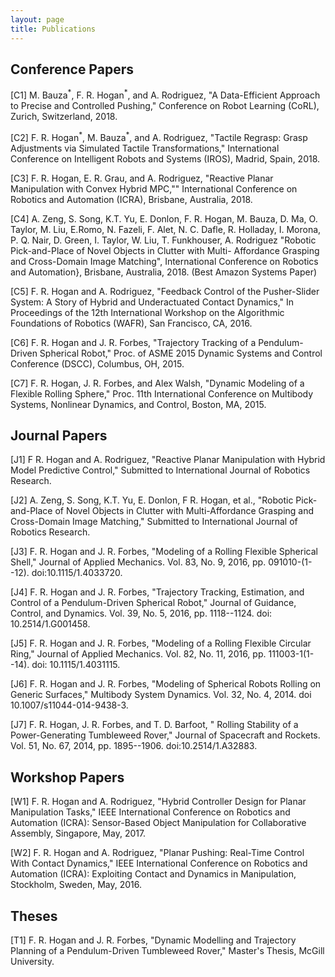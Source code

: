 ```yaml
---
layout: page
title: Publications 
---
```


## Conference Papers

[C1] M. Bauza<sup>\*</sup>, F. R. Hogan<sup>\*</sup>, and A. Rodriguez, "A Data-Efficient Approach to Precise and Controlled Pushing," Conference on Robot Learning (CoRL), Zurich, Switzerland,
2018.

[C2] F. R. Hogan<sup>\*</sup>, M. Bauza<sup>\*</sup>, and A. Rodriguez, "Tactile Regrasp: Grasp Adjustments via Simulated
Tactile Transformations,"  International Conference on Intelligent Robots and Systems (IROS), Madrid, Spain,
2018.

[C3] F. R. Hogan, E. R. Grau, and A. Rodriguez, "Reactive Planar Manipulation with Convex Hybrid
MPC,"" International Conference on Robotics and Automation (ICRA), Brisbane, Australia,
2018.

[C4] A. Zeng, S. Song, K.T. Yu, E. Donlon,  F. R. Hogan, M. Bauza, D. Ma, O. Taylor, M. Liu, E.Romo, N. Fazeli, F. Alet, N. C. Dafle, R. Holladay, I. Morona, P. Q. Nair, D. Green, I. Taylor, W. Liu, T. Funkhouser, A. Rodriguez "Robotic Pick-and-Place of Novel Objects in Clutter with Multi-
Affordance Grasping and Cross-Domain Image Matching",  International Conference on Robotics and Automation}, Brisbane, Australia, 2018.  (Best Amazon Systems Paper)

[C5] F. R. Hogan and  A. Rodriguez, "Feedback Control of the Pusher-Slider System:
A Story of Hybrid and Underactuated
Contact Dynamics," In Proceedings of the 12th International Workshop on the Algorithmic Foundations of Robotics (WAFR), 
San Francisco, CA, 2016.

[C6] F. R. Hogan and  J. R. Forbes, "Trajectory Tracking of a Pendulum-Driven Spherical Robot,"
 Proc. of ASME 2015 Dynamic Systems and Control Conference (DSCC), Columbus, OH,  2015. 

[C7] F. R. Hogan, J. R. Forbes, and Alex Walsh, "Dynamic Modeling of a Flexible Rolling Sphere," 
 Proc. 11th International Conference on Multibody Systems, Nonlinear Dynamics, and Control, Boston, MA,  2015.

## Journal Papers

[J1] F R. Hogan and A. Rodriguez, "Reactive Planar Manipulation with Hybrid Model Predictive Control,"
 Submitted to  International Journal of Robotics Research. 

[J2] A. Zeng, S. Song, K.T. Yu, E. Donlon,  F R. Hogan, et al., "Robotic Pick-and-Place of Novel Objects in Clutter 
with Multi-Affordance Grasping and Cross-Domain Image Matching," Submitted to  International Journal of Robotics Research. 

[J3] F. R. Hogan and J. R. Forbes, "Modeling of a Rolling Flexible Spherical Shell,"
 Journal of Applied Mechanics. Vol. 83, No. 9, 2016, pp. 091010-(1--12). doi:10.1115/1.4033720. 

[J4] F. R. Hogan and J. R. Forbes, "Trajectory Tracking, Estimation, and Control of a Pendulum-Driven Spherical Robot,"
 Journal of Guidance, Control, and Dynamics. Vol. 39, No. 5, 2016, pp. 1118--1124. doi: 10.2514/1.G001458.

[J5] F. R. Hogan and J. R. Forbes, "Modeling of a Rolling Flexible Circular Ring,"
 Journal of Applied Mechanics. Vol. 82, No. 11, 2016, pp. 111003-1(1--14). doi: 10.1115/1.4031115.

[J6] F. R. Hogan and J. R. Forbes, "Modeling of Spherical Robots Rolling on Generic Surfaces,"
 Multibody System Dynamics. Vol. 32, No. 4, 2014. doi 10.1007/s11044-014-9438-3.

[J7] F. R. Hogan, J. R. Forbes, and T. D. Barfoot, "
Rolling Stability of a Power-Generating Tumbleweed Rover," Journal of Spacecraft and Rockets. Vol. 51, No. 67, 2014, pp. 1895--1906. doi:10.2514/1.A32883.

## Workshop Papers

[W1] F. R. Hogan and A. Rodriguez, "Hybrid Controller Design for Planar Manipulation Tasks," IEEE
International Conference on Robotics and Automation (ICRA): Sensor-Based Object Manipulation for
Collaborative Assembly, Singapore, May, 2017.

[W2] F. R. Hogan and A. Rodriguez, "Planar Pushing: Real-Time Control With Contact Dynamics,"  IEEE International 
Conference on Robotics and Automation (ICRA): Exploiting Contact and Dynamics in Manipulation, Stockholm, 
Sweden, May, 2016. 

## Theses

[T1] F. R. Hogan and J. R. Forbes, "Dynamic Modelling and Trajectory Planning of a
Pendulum-Driven Tumbleweed Rover,"  Master's Thesis, McGill University. 
